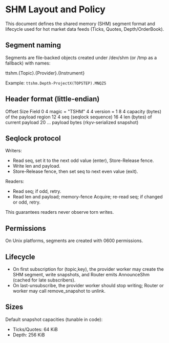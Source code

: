 # SHM Layout and Policy

This document defines the shared memory (SHM) segment format and lifecycle used for hot market data feeds (Ticks, Quotes, Depth/OrderBook).

## Segment naming

Segments are file-backed objects created under /dev/shm (or /tmp as a fallback) with names:

  ttshm.{Topic}.{Provider}.{Instrument}

Example: `ttshm.Depth-ProjectX(TOPSTEP).MNQZ5`

## Header format (little-endian)

Offset  Size  Field
0       4     magic = "TSHM"
4       4     version = 1
8       4     capacity (bytes) of the payload region
12      4     seq (seqlock sequence)
16      4     len (bytes) of current payload
20      ...   payload bytes (rkyv-serialized snapshot)

## Seqlock protocol

Writers:
- Read seq, set it to the next odd value (enter), Store-Release fence.
- Write len and payload.
- Store-Release fence, then set seq to next even value (exit).

Readers:
- Read seq; if odd, retry.
- Read len and payload; memory-fence Acquire; re-read seq; if changed or odd, retry.

This guarantees readers never observe torn writes.

## Permissions

On Unix platforms, segments are created with 0600 permissions.

## Lifecycle

- On first subscription for (topic,key), the provider worker may create the SHM segment, write snapshots, and Router emits AnnounceShm (cached for late subscribers).
- On last-unsubscribe, the provider worker should stop writing; Router or worker may call remove_snapshot to unlink.

## Sizes

Default snapshot capacities (tunable in code):
- Ticks/Quotes: 64 KiB
- Depth: 256 KiB

